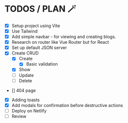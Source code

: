 # TODOS / PLAN 🪄

-   [x] Setup project using Vite
-   [x] Use Tailwind
-   [x] Add simple navbar - for viewing and creating blogs.
-   [x] Research on router like Vue Router but for React
-   [x] Set up default JSON server
-   [x] Create CRUD
    -   [x] Create
        -   [x] Basic validation
    -   [x] Show
    -   [ ] Update
    -   [ ] Delete
-   [] 404 page
-   [x] Adding toasts
-   [x] Add modals for confirmation before destructive actions
-   [ ] Deploy on Netlify
-   [ ] Review
